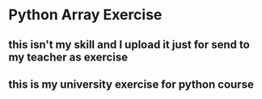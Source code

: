 # Python Array Exercise
## this isn't my skill and I upload it just for send to my teacher as exercise
## this is my university exercise for python course
